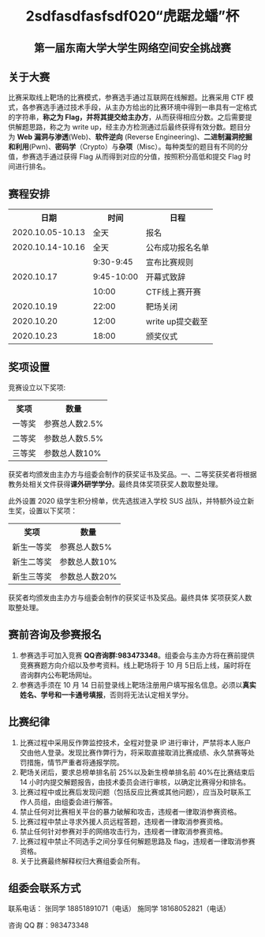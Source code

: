 # <center>2sdfasdfasfsdf020“虎踞龙蟠”杯</center>
## <center>第一届东南大学大学生网络空间安全挑战赛</center>

## 关于大赛

比赛采取线上靶场的比赛模式，参赛选手通过互联网在线解题。比赛采用 CTF 模式，各参赛选手通过技术手段，从主办方给出的比赛环境中得到一串具有一定格式的字符串，**称之为 Flag，并将其提交给主办方**，从而获得相应分数。之后需要提供解题思路，称之为 write up，经主办方检测通过后最终获得有效分数。题目分为 **Web 漏洞与渗透**(Web)、**软件逆向** (Reverse Engineering)、**二进制漏洞挖掘和利用**(Pwn)、**密码学**（Crypto）与**杂项**（Misc）。每种类型的题目有不同的分值，参赛选手通过获得 Flag 从而得到对应的分值，按照积分高低和提交 Flag 时间进行排名。

## 赛程安排
<table align="center">
	<tr>
	    <th>日期</th>
	    <th>时间</th>
	    <th>日程</th>  
	</tr >
    <tr>
	    <td >2020.10.05-10.13</td>
	    <td>全天</td>
	    <td>报名</td>
	</tr>
    <tr>
	    <td >2020.10.14-10.16</td>
	    <td>全天</td>
	    <td>公布成功报名名单</td>
	</tr>
	<tr >
	    <td rowspan="3">2020.10.17</td>
	    <td>9:30-9:45</td>
	    <td>宣布比赛规则</td>
	</tr>
	<tr>
	    <td>9:45-10:00</td>
	    <td>开幕式致辞</td>
	</tr>
	<tr>
	    <td>10:00</td>
	    <td>CTF线上赛开赛</td>
	</tr>
	<tr>
	    <td>2020.10.19</td>
	    <td>22:00</td>
        <td>靶场关闭</td>
	</tr><tr>
	    <td>2020.10.20</td>
	    <td>12:00</td>
        <td>write up提交截至</td>
	</tr><tr>
	    <td>2020.10.23</td>
	    <td>18:00</td>
        <td>颁奖仪式</td>
	</tr>
</table>

## 奖项设置
竞赛设立以下奖项:
<table align="center"><tr>
	    <th>奖项</th>
	    <th>数量</th>
	</tr>	<tr>
	    <td>一等奖</td>
	    <td>参赛总人数2.5%</td>
	</tr><tr>
	    <td>二等奖</td>
	    <td>参数总人数5.5%</td>
	</tr><tr>
	    <td>三等奖</td>
	    <td>参数总人数10%</td>
	</tr>
</table>


获奖者均颁发由主办方与组委会制作的获奖证书及奖品。一、二等奖获奖者将根据教务处相关文件获得**课外研学学分**。最终具体奖项获奖人数取整处理。

此外设置 2020 级学生积分榜单，优先选拔进入学校 SUS 战队，并特额外设立新生奖，设置以下奖项：

<table align="center"><tr>
	    <th>奖项</th>
	    <th>数量</th>
	</tr>	<tr>
	    <td>新生一等奖</td>
	    <td>参赛总人数5%</td>
	</tr><tr>
	    <td>新生二等奖</td>
	    <td>参数总人数10%</td>
	</tr><tr>
	    <td>新生三等奖</td>
	    <td>参数总人数20%</td>
	</tr>
</table>

获奖者均颁发由主办方与组委会制作的获奖证书及奖品。最终具体
奖项获奖人数取整处理。

## 赛前咨询及参赛报名

1.  参赛选手可加入竞赛 **QQ咨询群:983473348**。组委会与主办方将在赛前提供竞赛赛题方向介绍以及参考资料。线上靶场将于 10 月 5日后上线，届时将在咨询群内公布靶场网址。
2.  参赛选手须在 10 月 14 日前登录线上靶场注册用户填写报名信息。必须以**真实姓名、学号和一卡通号填报**，否则将无法认定相关学分。

## 比赛纪律
1.  比赛过程中采用反作弊监控技术，全程对登录 IP 进行审计，严禁将本人账户交由他人登录。发现比赛作弊行为，将采取直接取消比赛成绩、永久禁赛等处罚措施，情节严重者将通报学院。
2.  靶场关闭后，要求总榜单排名前 25%以及新生榜单排名前 40%在比赛结束后 14 小时内提交解题报告，由技术委员会进行审核，以确定比赛得分和排名。 
3.  比赛过程中或比赛后发现问题（包括反应比赛或其他问题），应当及时联系工作人员组，由组委会进行解答。
4.  禁止任何对比赛相关平台的暴力破解和攻击，违规者一律取消参赛资格。
5.  比赛过程中禁止寻求外援人员远程答题，违规者一律取消参赛资格。
6.    禁止任何针对参赛对手的网络攻击行为，违规者一律取消参赛资格。
7.  比赛过程中禁止不同选手之间分享任何解题思路及 flag，违规者一律取消参赛资格。
8.  关于比赛最终解释权归大赛组委会所有。

## 组委会联系方式

联系电话：
张同学 18851891071（电话）
施同学 18168052821（电话）

咨询 QQ 群：983473348
